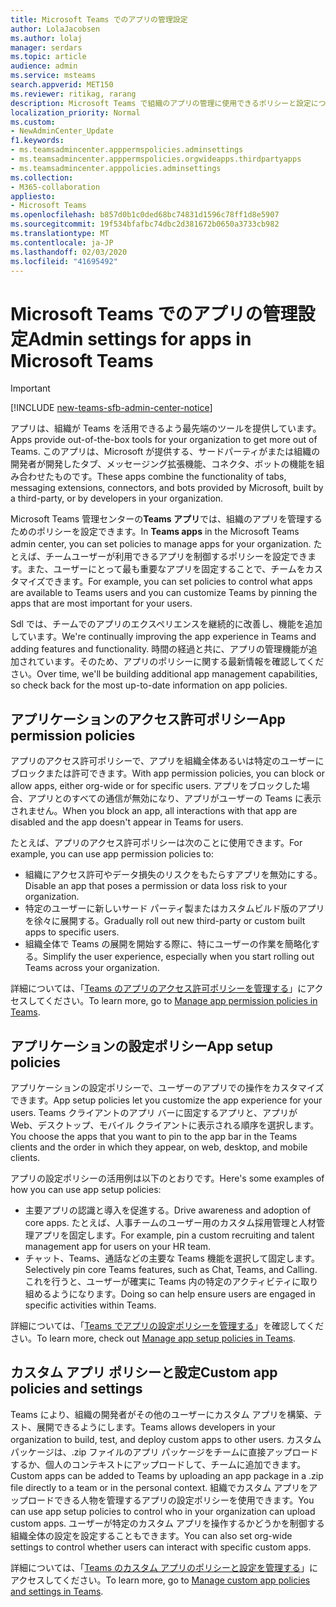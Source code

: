 ```yaml
---
title: Microsoft Teams でのアプリの管理設定
author: LolaJacobsen
ms.author: lolaj
manager: serdars
ms.topic: article
audience: admin
ms.service: msteams
search.appverid: MET150
ms.reviewer: ritikag, rarang
description: Microsoft Teams で組織のアプリの管理に使用できるポリシーと設定について説明します。
localization_priority: Normal
ms.custom:
- NewAdminCenter_Update
f1.keywords:
- ms.teamsadmincenter.apppermspolicies.adminsettings
- ms.teamsadmincenter.apppermspolicies.orgwideapps.thirdpartyapps
- ms.teamsadmincenter.apppolicies.adminsettings
ms.collection:
- M365-collaboration
appliesto:
- Microsoft Teams
ms.openlocfilehash: b857d0b1c0ded68bc74831d1596c78ff1d8e5907
ms.sourcegitcommit: 19f534bfafbc74dbc2d381672b0650a3733cb982
ms.translationtype: MT
ms.contentlocale: ja-JP
ms.lasthandoff: 02/03/2020
ms.locfileid: "41695492"
---
```

<a name="admin-settings-for-apps-in-microsoft-teams"></a><span data-ttu-id="36a86-103">Microsoft Teams でのアプリの管理設定</span><span class="sxs-lookup"><span data-stu-id="36a86-103">Admin settings for apps in Microsoft Teams</span></span>
==========================================
> [!IMPORTANT]
> [!INCLUDE [new-teams-sfb-admin-center-notice](includes/new-teams-sfb-admin-center-notice.md)]

<span data-ttu-id="36a86-104">アプリは、組織が Teams を活用できるよう最先端のツールを提供しています。</span><span class="sxs-lookup"><span data-stu-id="36a86-104">Apps provide out-of-the-box tools for your organization to get more out of Teams.</span></span> <span data-ttu-id="36a86-105">このアプリは、Microsoft が提供する、サードパーティがまたは組織の開発者が開発したタブ、メッセージング拡張機能、コネクタ、ボットの機能を組み合わせたものです。</span><span class="sxs-lookup"><span data-stu-id="36a86-105">These apps combine the functionality of tabs, messaging extensions, connectors, and bots provided by Microsoft, built by a third-party, or by developers in your organization.</span></span>

<span data-ttu-id="36a86-106">Microsoft Teams 管理センターの**Teams アプリ**では、組織のアプリを管理するためのポリシーを設定できます。</span><span class="sxs-lookup"><span data-stu-id="36a86-106">In **Teams apps** in the Microsoft Teams admin center, you can set policies to manage apps for your organization.</span></span> <span data-ttu-id="36a86-107">たとえば、チームユーザーが利用できるアプリを制御するポリシーを設定できます。また、ユーザーにとって最も重要なアプリを固定することで、チームをカスタマイズできます。</span><span class="sxs-lookup"><span data-stu-id="36a86-107">For example, you can set policies to control what apps are available to Teams users and you can customize Teams by pinning the apps that are most important for your users.</span></span>

<span data-ttu-id="36a86-108">Sdl では、チームでのアプリのエクスペリエンスを継続的に改善し、機能を追加しています。</span><span class="sxs-lookup"><span data-stu-id="36a86-108">We're continually improving the app experience in Teams and adding features and functionality.</span></span> <span data-ttu-id="36a86-109">時間の経過と共に、アプリの管理機能が追加されています。そのため、アプリのポリシーに関する最新情報を確認してください。</span><span class="sxs-lookup"><span data-stu-id="36a86-109">Over time, we'll be building additional app management capabilities, so check back for the most up-to-date information on app policies.</span></span>

## <a name="app-permission-policies"></a><span data-ttu-id="36a86-110">アプリケーションのアクセス許可ポリシー</span><span class="sxs-lookup"><span data-stu-id="36a86-110">App permission policies</span></span>

<span data-ttu-id="36a86-111">アプリのアクセス許可ポリシーで、アプリを組織全体あるいは特定のユーザーにブロックまたは許可できます。</span><span class="sxs-lookup"><span data-stu-id="36a86-111">With app permission policies, you can block or allow apps, either org-wide or for specific users.</span></span>  <span data-ttu-id="36a86-112">アプリをブロックした場合、アプリとのすべての通信が無効になり、アプリがユーザーの Teams に表示されません。</span><span class="sxs-lookup"><span data-stu-id="36a86-112">When you block an app, all interactions with that app are disabled and the app doesn't appear in Teams for users.</span></span>

<span data-ttu-id="36a86-113">たとえば、アプリのアクセス許可ポリシーは次のことに使用できます。</span><span class="sxs-lookup"><span data-stu-id="36a86-113">For example, you can use app permission policies to:</span></span>

- <span data-ttu-id="36a86-114">組織にアクセス許可やデータ損失のリスクをもたらすアプリを無効にする。</span><span class="sxs-lookup"><span data-stu-id="36a86-114">Disable an app that poses a permission or data loss risk to your organization.</span></span>
- <span data-ttu-id="36a86-115">特定のユーザーに新しいサード パーティ製またはカスタムビルド版のアプリを徐々に展開する。</span><span class="sxs-lookup"><span data-stu-id="36a86-115">Gradually roll out new third-party or custom built apps to specific users.</span></span>
- <span data-ttu-id="36a86-116">組織全体で Teams の展開を開始する際に、特にユーザーの作業を簡略化する。</span><span class="sxs-lookup"><span data-stu-id="36a86-116">Simplify the user experience, especially when you start rolling out Teams across your organization.</span></span>

<span data-ttu-id="36a86-117">詳細については、「[Teams のアプリのアクセス許可ポリシーを管理する](teams-app-permission-policies.md)」にアクセスしてください。</span><span class="sxs-lookup"><span data-stu-id="36a86-117">To learn more, go to [Manage app permission policies in Teams](teams-app-permission-policies.md).</span></span>

## <a name="app-setup-policies"></a><span data-ttu-id="36a86-118">アプリケーションの設定ポリシー</span><span class="sxs-lookup"><span data-stu-id="36a86-118">App setup policies</span></span>

<span data-ttu-id="36a86-119">アプリケーションの設定ポリシーで、ユーザーのアプリでの操作をカスタマイズできます。</span><span class="sxs-lookup"><span data-stu-id="36a86-119">App setup policies let you customize the app experience for your users.</span></span> <span data-ttu-id="36a86-120">Teams クライアントのアプリ バーに固定するアプリと、アプリが Web、デスクトップ、モバイル クライアントに表示される順序を選択します。</span><span class="sxs-lookup"><span data-stu-id="36a86-120">You choose the apps that you want to pin to the app bar in the Teams clients and the order in which they appear, on web, desktop, and mobile clients.</span></span>

<span data-ttu-id="36a86-121">アプリの設定ポリシーの活用例は以下のとおりです。</span><span class="sxs-lookup"><span data-stu-id="36a86-121">Here's some examples of how you can use app setup policies:</span></span>
- <span data-ttu-id="36a86-122">主要アプリの認識と導入を促進する。</span><span class="sxs-lookup"><span data-stu-id="36a86-122">Drive awareness and adoption of core apps.</span></span> <span data-ttu-id="36a86-123">たとえば、人事チームのユーザー用のカスタム採用管理と人材管理アプリを固定します。</span><span class="sxs-lookup"><span data-stu-id="36a86-123">For example, pin a custom recruiting and talent management app for users on your HR team.</span></span>
- <span data-ttu-id="36a86-124">チャット、Teams、通話などの主要な Teams 機能を選択して固定します。</span><span class="sxs-lookup"><span data-stu-id="36a86-124">Selectively pin core Teams features, such as Chat, Teams, and Calling.</span></span> <span data-ttu-id="36a86-125">これを行うと、ユーザーが確実に Teams 内の特定のアクティビティに取り組めるようになります。</span><span class="sxs-lookup"><span data-stu-id="36a86-125">Doing so can help ensure users are engaged in specific activities within Teams.</span></span>

<span data-ttu-id="36a86-126">詳細については、「[Teams でアプリの設定ポリシーを管理する](teams-app-setup-policies.md)」を確認してください。</span><span class="sxs-lookup"><span data-stu-id="36a86-126">To learn more, check out [Manage app setup policies in Teams](teams-app-setup-policies.md).</span></span>

## <a name="custom-app-policies-and-settings"></a><span data-ttu-id="36a86-127">カスタム アプリ ポリシーと設定</span><span class="sxs-lookup"><span data-stu-id="36a86-127">Custom app policies and settings</span></span>

<span data-ttu-id="36a86-128">Teams により、組織の開発者がその他のユーザーにカスタム アプリを構築、テスト、展開できるようにします。</span><span class="sxs-lookup"><span data-stu-id="36a86-128">Teams allows developers in your organization to build, test, and deploy custom apps to other users.</span></span> <span data-ttu-id="36a86-129">カスタム パッケージは、.zip ファイルのアプリ パッケージをチームに直接アップロードするか、個人のコンテキストにアップロードして、チームに追加できます。</span><span class="sxs-lookup"><span data-stu-id="36a86-129">Custom apps can be added to Teams by uploading an app package in a .zip file directly to a team or in the personal context.</span></span> <span data-ttu-id="36a86-130">組織でカスタム アプリをアップロードできる人物を管理するアプリの設定ポリシーを使用できます。</span><span class="sxs-lookup"><span data-stu-id="36a86-130">You can use app setup policies to control who in your organization can upload custom apps.</span></span> <span data-ttu-id="36a86-131">ユーザーが特定のカスタム アプリを操作するかどうかを制御する組織全体の設定を設定することもできます。</span><span class="sxs-lookup"><span data-stu-id="36a86-131">You can also set org-wide settings to control whether users can interact with specific custom  apps.</span></span>

<span data-ttu-id="36a86-132">詳細については、「[Teams のカスタム アプリのポリシーと設定を管理する](teams-custom-app-policies-and-settings.md)」にアクセスしてください。</span><span class="sxs-lookup"><span data-stu-id="36a86-132">To learn more, go to [Manage custom app policies and settings in Teams](teams-custom-app-policies-and-settings.md).</span></span>